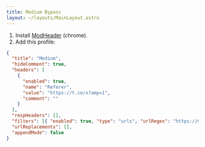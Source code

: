 ```yaml
---
title: Medium Bypass
layout: ~/layouts/MainLayout.astro
---
```


1. Install [ModHeader](https://chrome.google.com/webstore/detail/modheader/idgpnmonknjnojddfkpgkljpfnnfcklj) (chrome).
2. Add this profile:

```json
{
  "title": "Medium",
  "hideComment": true,
  "headers": [
    {
      "enabled": true,
      "name": "Referer",
      "value": "https://t.co/x?amp=1",
      "comment": ""
    }
  ],
  "respHeaders": [],
  "filters": [{ "enabled": true, "type": "urls", "urlRegex": "https://medium.com/.*" }],
  "urlReplacements": [],
  "appendMode": false
}
```
